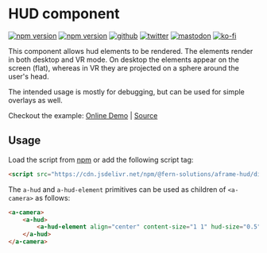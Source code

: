 # HUD component
[![npm version](https://img.shields.io/npm/v/@fern-solutions/aframe-hud.svg?style=flat-square)](https://www.npmjs.com/package/@fern-solutions/aframe-hud)
[![npm version](https://img.shields.io/npm/l/@fern-solutions/aframe-hud.svg?style=flat-square)](https://www.npmjs.com/package/@fern-solutions/aframe-hud)
[![github](https://flat.badgen.net/badge/icon/github?icon=github&label)](https://github.com/mrxz/fern-aframe-components/)
[![twitter](https://flat.badgen.net/badge/twitter/@noerihuisman/blue?icon=twitter&label)](https://twitter.com/noerihuisman)
[![mastodon](https://flat.badgen.net/badge/mastodon/@noerihuisman@arvr.social/blue?icon=mastodon&label)](https://arvr.social/@noerihuisman)
[![ko-fi](https://img.shields.io/badge/ko--fi-buy%20me%20a%20coffee-ff5f5f?style=flat-square)](https://ko-fi.com/fernsolutions)

This component allows hud elements to be rendered. The elements render in both desktop and VR mode. On desktop the elements appear on the screen (flat), whereas in VR they are projected on a sphere around the user's head.

The intended usage is mostly for debugging, but can be used for simple overlays as well.

Checkout the example: [Online Demo](https://aframe-components.fern.solutions/hud) | [Source](https://github.com/mrxz/fern-aframe-components/blob/main/hud/example/index.html)

## Usage
Load the script from [npm](https://www.npmjs.com/package/@fern-solutions/aframe-hud) or add the following script tag:
```HTML
<script src="https://cdn.jsdelivr.net/npm/@fern-solutions/aframe-hud/dist/hud.umd.min.js"></script>
```

The `a-hud` and `a-hud-element` primitives can be used as children of `<a-camera>` as follows:
```HTML
<a-camera>
    <a-hud>
        <a-hud-element align="center" content-size="1 1" hud-size="0.5" anchor="center"><a-plane></a-plane></a-hud-element>
    </a-hud>
</a-camera>
```